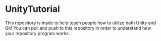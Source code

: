# UnityTutorial
This repository is made to help teach people how to utilize both Unity and Git! You can pull and push to this repository in order to understand how your repository program works.
